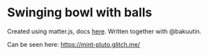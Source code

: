 # Swinging bowl with balls

Created using matter.js, docs [here](https://brm.io/matter-js/docs/). Written together with @bakuutin.

Can be seen here: https://mint-pluto.glitch.me/